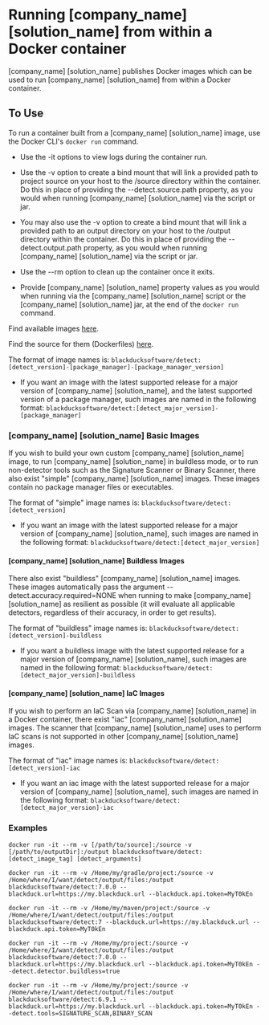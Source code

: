 # Running [company_name] [solution_name] from within a Docker container

[company_name] [solution_name] publishes Docker images which can be used to run [company_name] [solution_name] from within a Docker container.

## To Use

To run a container built from a [company_name] [solution_name] image, use the Docker CLI's `docker run` command.

* Use the -it options to view logs during the container run.

* Use the -v option to create a bind mount that will link a provided path to project source on your host to the /source directory within the container. Do this in place of providing the --detect.source.path property, as you would when running [company_name] [solution_name] via the script or jar.

* You may also use the -v option to create a bind mount that will link a provided path to an output directory on your host to the /output directory within the container.  Do this in place of providing the --detect.output.path property, as you would when running [company_name] [solution_name] via the script or jar.

* Use the --rm option to clean up the container once it exits.

* Provide [company_name] [solution_name] property values as you would when running via the [company_name] [solution_name] script or the [company_name] [solution_name] jar, at the end of the `docker run` command.

Find available images [here](https://hub.docker.com/repository/docker/blackducksoftware/detect).

Find the source for them (Dockerfiles) [here](https://github.com/blackducksoftware/synopsys-detect-docker).

The format of image names is: `blackducksoftware/detect:[detect_version]-[package_manager]-[package_manager_version]`

* If you want an image with the latest supported release for a major version of [company_name] [solution_name], and the latest supported version of a package manager, such images are named in the following format: `blackducksoftware/detect:[detect_major_version]-[package_manager]`

### [company_name] [solution_name] Basic Images

If you wish to build your own custom [company_name] [solution_name] image, to run [company_name] [solution_name] in buildless mode, or to run non-detector tools such as the Signature Scanner or Binary Scanner, there also exist "simple" [company_name] [solution_name] images.  These images contain no package manager files or executables.

The format of "simple" image names is: `blackducksoftware/detect:[detect_version]`

* If you want an image with the latest supported release for a major version of [company_name] [solution_name], such images are named in the following format: `blackducksoftware/detect:[detect_major_version]`

#### [company_name] [solution_name] Buildless Images

There also exist "buildless" [company_name] [solution_name] images.  These images automatically pass the argument --detect.accuracy.required=NONE when running to make [company_name] [solution_name] as resilient as possible (it will evaluate all applicable detectors, regardless of their accuracy, in order to get results).

The format of "buildless" image names is: `blackducksoftware/detect:[detect_version]-buildless`

* If you want a buildless image with the latest supported release for a major version of [company_name] [solution_name], such images are named in the following format: `blackducksoftware/detect:[detect_major_version]-buildless`

#### [company_name] [solution_name] IaC Images

If you wish to perform an IaC Scan via [company_name] [solution_name] in a Docker container, there exist "iac" [company_name] [solution_name] images.  The scanner that [company_name] [solution_name] uses to perform IaC scans is not supported in other [company_name] [solution_name] images.

The format of "iac" image names is: `blackducksoftware/detect:[detect_version]-iac`

* If you want an iac image with the latest supported release for a major version of [company_name] [solution_name], such images are named in the following format: `blackducksoftware/detect:[detect_major_version]-iac`

### Examples

`docker run -it --rm -v [/path/to/source]:/source -v [/path/to/outputDir]:/output blackducksoftware/detect:[detect_image_tag] [detect_arguments]`

`docker run -it --rm -v /Home/my/gradle/project:/source -v /Home/where/I/want/detect/output/files:/output blackducksoftware/detect:7.0.0 --blackduck.url=https://my.blackduck.url --blackduck.api.token=MyT0kEn`

`docker run -it --rm -v /Home/my/maven/project:/source -v /Home/where/I/want/detect/output/files:/output blackducksoftware/detect:7 --blackduck.url=https://my.blackduck.url --blackduck.api.token=MyT0kEn`

`docker run -it --rm -v /Home/my/project:/source -v /Home/where/I/want/detect/output/files:/output blackducksoftware/detect:7.0.0 --blackduck.url=https://my.blackduck.url --blackduck.api.token=MyT0kEn --detect.detector.buildless=true`

`docker run -it --rm -v /Home/my/project:/source -v /Home/where/I/want/detect/output/files:/output blackducksoftware/detect:6.9.1 --blackduck.url=https://my.blackduck.url --blackduck.api.token=MyT0kEn --detect.tools=SIGNATURE_SCAN,BINARY_SCAN`

